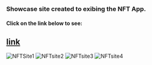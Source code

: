 ### Showcase site created to exibing the NFT App. 

#### Click on the link below to see: 

## [link](https://master--dynamic-brioche-1837d9.netlify.app/)

![NFTSite1](https://github.com/raphaelbusquet/ShowCase-NFTMarketplace/assets/73319921/047293ad-f74d-48df-a6bc-52ab65c7a0e3)
![NFTsite2](https://github.com/raphaelbusquet/ShowCase-NFTMarketplace/assets/73319921/90dc5ec3-1dd5-4548-b486-b57eb24d3b4b)
![NFTsite3](https://github.com/raphaelbusquet/ShowCase-NFTMarketplace/assets/73319921/4ba73ba3-fc4e-4efc-96f1-533fa8bf3050)
![NFTsite4](https://github.com/raphaelbusquet/ShowCase-NFTMarketplace/assets/73319921/18bf01b6-49c5-46a7-ab4f-1f147df8ca86)
